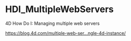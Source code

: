 # HDI_MultipleWebServers
4D How Do I: Managing multiple web servers

https://blog.4d.com/multiple-web-ser…ngle-4d-instance/
